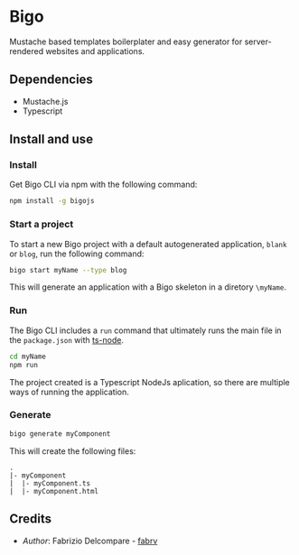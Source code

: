 # Bigo
Mustache based templates boilerplater and easy generator for server-rendered websites and applications.

## Dependencies
- Mustache.js
- Typescript

## Install and use
### Install
Get Bigo CLI via npm with the following command:
```bash
npm install -g bigojs
```

### Start a project
To start a new Bigo project with a default autogenerated application, `blank` or `blog`, run the following command:
```bash
bigo start myName --type blog
```

This will generate an application with a Bigo skeleton in a diretory `\myName`.

### Run
The Bigo CLI includes a `run` command that ultimately runs the main file in the `package.json` with [ts-node](https://www.npmjs.com/package/ts-node). 
```bash
cd myName
npm run
```
The project created is a Typescript NodeJs aplication, so there are multiple ways of running the application.

### Generate
```bash
bigo generate myComponent
```
This will create the following files:
```
.
|- myComponent
|  |- myComponent.ts
|  |- myComponent.html
```

## Credits
* *Author*: Fabrizio Delcompare - [fabrv](https://github.com/fabrv)
